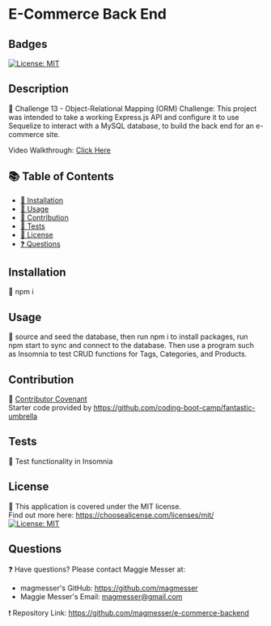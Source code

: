   # E-Commerce Back End

  ## Badges
  [![License: MIT](https://img.shields.io/badge/License-MIT-yellow.svg)](https://opensource.org/licenses/MIT)

  ## Description
  🔮 Challenge 13 - Object-Relational Mapping (ORM) Challenge: This project was intended to take a working Express.js API and configure it to use Sequelize to interact with a MySQL database, to build the back end for an e-commerce site. 

  Video Walkthrough: [Click Here](https://watch.screencastify.com/v/VAylov4YVb4TeY5qmq6b) 

  ## 📚 Table of Contents
  * [🔧 Installation](#installation)
  * [🎢 Usage](#usage)
  * [🚧 Contribution](#contribution)
  * [📝 Tests](#tests)
  * [🔑 License](#license)
  * [❓ Questions](#questions)
  
  ## Installation
  🔧 npm i

  ## Usage 
  🎢 source and seed the database, then run npm i to install packages, run npm start to sync and connect to the database. Then use a program such as Insomnia to test CRUD functions for Tags, Categories, and Products.

  ## Contribution 
  🚧 [Contributor Covenant](https://www.contributor-covenant.org/) <br> 
  Starter code provided by https://github.com/coding-boot-camp/fantastic-umbrella

  ## Tests
  📝 Test functionality in Insomnia

  ## License
  🔑 This application is covered under the MIT license.  <br> 
      Find out more here: https://choosealicense.com/licenses/mit/ <br>
      [![License: MIT](https://img.shields.io/badge/License-MIT-yellow.svg)](https://opensource.org/licenses/MIT)

  ## Questions
  ❓ Have questions? Please contact Maggie Messer at: <br>
  * magmesser's GitHub: https://github.com/magmesser <br> 
  * Maggie Messer's Email: magmesser@gmail.com <br>
  
  ❗ Repository Link: https://github.com/magmesser/e-commerce-backend
